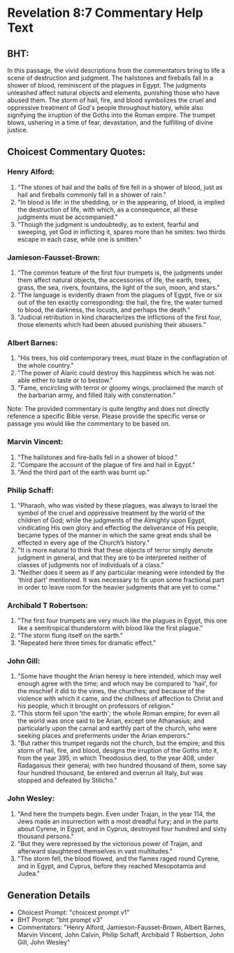 # Revelation 8:7 Commentary Help Text

## BHT:
In this passage, the vivid descriptions from the commentators bring to life a scene of destruction and judgment. The hailstones and fireballs fall in a shower of blood, reminiscent of the plagues in Egypt. The judgments unleashed affect natural objects and elements, punishing those who have abused them. The storm of hail, fire, and blood symbolizes the cruel and oppressive treatment of God's people throughout history, while also signifying the irruption of the Goths into the Roman empire. The trumpet blows, ushering in a time of fear, devastation, and the fulfilling of divine justice.

## Choicest Commentary Quotes:
### Henry Alford:
1. "The stones of hail and the balls of fire fell in a shower of blood, just as hail and fireballs commonly fall in a shower of rain."
2. "In blood is life: in the shedding, or in the appearing, of blood, is implied the destruction of life, with which, as a consequence, all these judgments must be accompanied."
3. "Though the judgment is undoubtedly, as to extent, fearful and sweeping, yet God in inflicting it, spares more than he smites: two thirds escape in each case, while one is smitten."

### Jamieson-Fausset-Brown:
1. "The common feature of the first four trumpets is, the judgments under them affect natural objects, the accessories of life, the earth, trees, grass, the sea, rivers, fountains, the light of the sun, moon, and stars."
2. "The language is evidently drawn from the plagues of Egypt, five or six out of the ten exactly corresponding: the hail, the fire, the water turned to blood, the darkness, the locusts, and perhaps the death."
3. "Judicial retribution in kind characterizes the inflictions of the first four, those elements which had been abused punishing their abusers."

### Albert Barnes:
1. "His trees, his old contemporary trees, must blaze in the conflagration of the whole country."
2. "The power of Alaric could destroy this happiness which he was not able either to taste or to bestow."
3. "Fame, encircling with terror or gloomy wings, proclaimed the march of the barbarian army, and filled Italy with consternation."

Note: The provided commentary is quite lengthy and does not directly reference a specific Bible verse. Please provide the specific verse or passage you would like the commentary to be based on.

### Marvin Vincent:
1. "The hailstones and fire-balls fell in a shower of blood."
2. "Compare the account of the plague of fire and hail in Egypt."
3. "And the third part of the earth was burnt up."

### Philip Schaff:
1. "Pharaoh, who was visited by these plagues, was always to Israel the symbol of the cruel and oppressive treatment by the world of the children of God; while the judgments of the Almighty upon Egypt, vindicating His own glory and effecting the deliverance of His people, became types of the manner in which the same great ends shall be effected in every age of the Church’s history."
2. "It is more natural to think that these objects of terror simply denote judgment in general, and that they are to be interpreted neither of classes of judgments nor of individuals of a class."
3. "Neither does it seem as if any particular meaning were intended by the ‘third part’ mentioned. It was necessary to fix upon some fractional part in order to leave room for the heavier judgments that are yet to come."

### Archibald T Robertson:
1. "The first four trumpets are very much like the plagues in Egypt, this one like a semitropical thunderstorm with blood like the first plague."
2. "The storm flung itself on the earth."
3. "Repeated here three times for dramatic effect."

### John Gill:
1. "Some have thought the Arian heresy is here intended, which may well enough agree with the time; and which may be compared to 'hail', for the mischief it did to the vines, the churches; and because of the violence with which it came, and the chillness of affection to Christ and his people, which it brought on professors of religion."
2. "This storm fell upon 'the earth'; the whole Roman empire; for even all the world was once said to be Arian, except one Athanasius; and particularly upon the carnal and earthly part of the church, who were seeking places and preferments under the Arian emperors."
3. "But rather this trumpet regards not the church, but the empire; and this storm of hail, fire, and blood, designs the irruption of the Goths into it, from the year 395, in which Theodosius died, to the year 408, under Radagaisus their general; with two hundred thousand of them, some say four hundred thousand, be entered and overrun all Italy, but was stopped and defeated by Stilicho."

### John Wesley:
1. "And here the trumpets begin. Even under Trajan, in the year 114, the Jews made an insurrection with a most dreadful fury; and in the parts about Cyrene, in Egypt, and in Cyprus, destroyed four hundred and sixty thousand persons." 
2. "But they were repressed by the victorious power of Trajan, and afterward slaughtered themselves in vast multitudes."
3. "The storm fell, the blood flowed, and the flames raged round Cyrene, and in Egypt, and Cyprus, before they reached Mesopotamia and Judea."


## Generation Details
- Choicest Prompt: "choicest prompt v1"
- BHT Prompt: "bht prompt v3"
- Commentators: "Henry Alford, Jamieson-Fausset-Brown, Albert Barnes, Marvin Vincent, John Calvin, Philip Schaff, Archibald T Robertson, John Gill, John Wesley"
